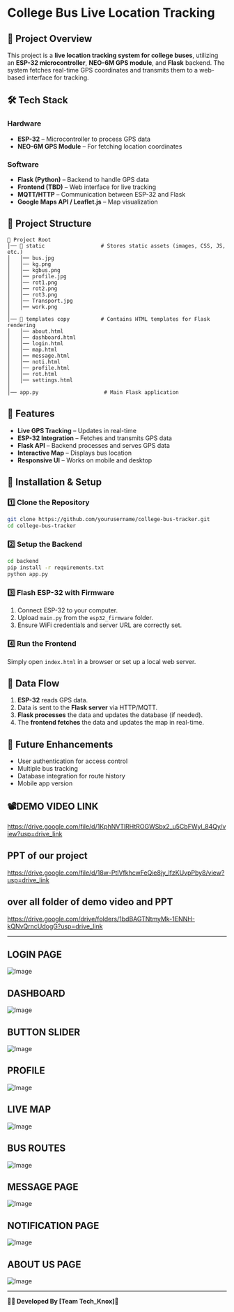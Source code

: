 # College Bus Live Location Tracking

## 📌 Project Overview
This project is a **live location tracking system for college buses**, utilizing an **ESP-32 microcontroller**, **NEO-6M GPS module**, and **Flask** backend. The system fetches real-time GPS coordinates and transmits them to a web-based interface for tracking.

## 🛠️ Tech Stack
### **Hardware**
- **ESP-32** – Microcontroller to process GPS data
- **NEO-6M GPS Module** – For fetching location coordinates

### **Software**
- **Flask (Python)** – Backend to handle GPS data
- **Frontend (TBD)** – Web interface for live tracking
- **MQTT/HTTP** – Communication between ESP-32 and Flask
- **Google Maps API / Leaflet.js** – Map visualization

## 📂 Project Structure
```
📁 Project Root
│── 📁 static                  # Stores static assets (images, CSS, JS, etc.)
│   │── bus.jpg
│   │── kg.png
│   │── kgbus.png
│   │── profile.jpg
│   │── rot1.png
│   │── rot2.png
│   │── rot3.png
│   │── Transport.jpg
│   │── work.png
│
│── 📁 templates copy          # Contains HTML templates for Flask rendering
│   │── about.html
│   │── dashboard.html
│   │── login.html
│   │── map.html
│   │── message.html
│   │── noti.html
│   │── profile.html
│   │── rot.html
│   │── settings.html
│
│── app.py                     # Main Flask application
```

## 🚀 Features
- **Live GPS Tracking** – Updates in real-time
- **ESP-32 Integration** – Fetches and transmits GPS data
- **Flask API** – Backend processes and serves GPS data
- **Interactive Map** – Displays bus location
- **Responsive UI** – Works on mobile and desktop

## 🔧 Installation & Setup
### **1️⃣ Clone the Repository**
```bash
git clone https://github.com/yourusername/college-bus-tracker.git
cd college-bus-tracker
```

### **2️⃣ Setup the Backend**
```bash
cd backend
pip install -r requirements.txt
python app.py
```

### **3️⃣ Flash ESP-32 with Firmware**
1. Connect ESP-32 to your computer.
2. Upload `main.py` from the `esp32_firmware` folder.
3. Ensure WiFi credentials and server URL are correctly set.

### **4️⃣ Run the Frontend**
Simply open `index.html` in a browser or set up a local web server.

## 📡 Data Flow
1. **ESP-32** reads GPS data.
2. Data is sent to the **Flask server** via HTTP/MQTT.
3. **Flask processes** the data and updates the database (if needed).
4. The **frontend fetches** the data and updates the map in real-time.

## 🎯 Future Enhancements
- User authentication for access control
- Multiple bus tracking
- Database integration for route history
- Mobile app version

## 📽️DEMO VIDEO LINK
https://drive.google.com/file/d/1KphNVTlRHtROGWSbx2_u5CbFWyl_84Qy/view?usp=drive_link

## PPT of our project
https://drive.google.com/file/d/18w-PtlVfkhcwFeQie8jy_lfzKUvpPby8/view?usp=drive_link

## over all folder of demo video and PPT
https://drive.google.com/drive/folders/1bdBAGTNtmyMk-1ENNH-kQNvQrncUdogG?usp=drive_link

---

## LOGIN PAGE

![Image](https://github.com/user-attachments/assets/2bfda925-ed04-4357-afaf-da1c5a4df62b)

## DASHBOARD

![Image](https://github.com/user-attachments/assets/42d4a805-4faf-4d23-868c-f8a89d5e4290)

## BUTTON SLIDER

![Image](https://github.com/user-attachments/assets/d59eb8df-061b-43cc-a161-39700fd92ca7)

## PROFILE

![Image](https://github.com/user-attachments/assets/fe77fef0-51f2-491d-baf9-38550837ea09)

## LIVE MAP

![Image](https://github.com/user-attachments/assets/08528b69-b9c6-4549-bb8f-e3d3a6dc7b88)

## BUS ROUTES

![Image](https://github.com/user-attachments/assets/3ac1c6c4-471f-4b58-8a38-eae3cda2118f)

## MESSAGE PAGE

![Image](https://github.com/user-attachments/assets/51ea2188-3841-47a4-bab9-df3e32a89624)

## NOTIFICATION PAGE

![Image](https://github.com/user-attachments/assets/ea63b4a4-0f79-4c78-ba6e-d1e8ccd7fe22)

## ABOUT US PAGE

![Image](https://github.com/user-attachments/assets/92fb7cf1-6a85-4edf-bf30-8583724e877d)





---

**👨‍💼 Developed By [Team Tech_Knox]🚀**

